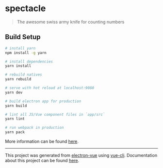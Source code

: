 # spectacle

> The awesome swiss army knife for counting numbers

## Build Setup

``` bash
# install yarn
npm install -g yarn

# install dependencies
yarn install

# rebuild natives
yarn rebuild

# serve with hot reload at localhost:9080
yarn dev

# build electron app for production
yarn build

# lint all JS/Vue component files in `app/src`
yarn lint

# run webpack in production
yarn pack
```
More information can be found [here](https://simulatedgreg.gitbooks.io/electron-vue/content/docs/npm_scripts.html).

---

This project was generated from [electron-vue](https://github.com/SimulatedGREG/electron-vue) using [vue-cli](https://github.com/vuejs/vue-cli). Documentation about this project can be found [here](https://simulatedgreg.gitbooks.io/electron-vue/content/index.html).
